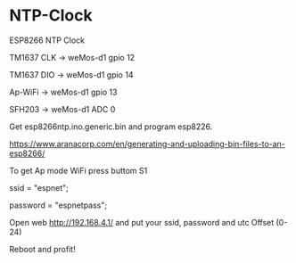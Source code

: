 # NTP-Clock

ESP8266 NTP Clock

TM1637 CLK -> weMos-d1 gpio 12

TM1637 DIO -> weMos-d1 gpio 14

Ap-WiFi -> weMos-d1 gpio 13

SFH203  -> weMos-d1 ADC 0


Get esp8266ntp.ino.generic.bin and program esp8226.

https://www.aranacorp.com/en/generating-and-uploading-bin-files-to-an-esp8266/

To get Ap mode WiFi press buttom S1

 ssid = "espnet";
 
 password = "espnetpass";
 
 Open web http://192.168.4.1/ and put your ssid, password and utc Offset (0-24)
 
 Reboot and profit!
